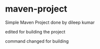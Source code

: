 # maven-project

Simple Maven Project done by dileep kumar

edited for building the project

command changed for building

